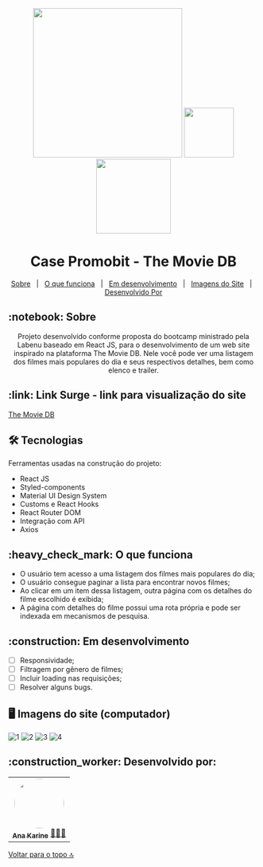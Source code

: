 <div id= "top" align="center">
<img src="https://i.imgur.com/6q2AiRg.png" width="300"/> 
<img src="https://user-images.githubusercontent.com/94838711/169862569-5aaed0cd-69a5-40d1-8d6b-b6e15080e62a.png" width="100"/> 

<img src="https://user-images.githubusercontent.com/94838711/169861898-3101fdf5-4c96-4c3c-9354-7f8c775a1802.png" width="150"/> 
<h1>Case Promobit - The Movie DB</h1>
</div>

<p align="center">
  <a href="#sobre">Sobre</a> &#xa0; | &#xa0; 
  <a href="#funciona">O que funciona</a> &#xa0; | &#xa0;
  <a href="#pendente">Em desenvolvimento</a> &#xa0; | &#xa0;
  <a href="#imagens">Imagens do Site</a>  &#xa0; | &#xa0;
  <a href="#desenvolvedores">Desenvolvido Por</a> 
</p>

<h2 id="sobre">:notebook: Sobre </h2>

<p align="center"> Projeto desenvolvido conforme proposta do bootcamp ministrado pela Labenu baseado em React JS, para o desenvolvimento de um web site inspirado na plataforma The Movie DB. Nele você pode ver  uma listagem dos filmes mais populares do dia e seus respectivos detalhes, bem como elenco e trailer. 

</p>

<h2 id="link">:link: Link Surge - link para visualização do site</h2>
 <a href="https://tmdb-app.surge.sh/">The Movie DB</a>

<h2 id="tecnologias"> 🛠 Tecnologias </h2>

Ferramentas usadas na construção do projeto:

* React JS
* Styled-components
* Material UI Design System
* Customs e React Hooks
* React Router DOM
* Integração com API
* Axios

<h2 id="funciona">:heavy_check_mark: O que funciona</h2>

*  O usuário tem acesso a uma listagem dos filmes mais populares do dia;
*   O usuário consegue paginar a lista para encontrar novos filmes;
*  Ao clicar em um item dessa listagem, outra página com os detalhes do filme escolhido é exibida;
*  A página com detalhes do filme possui uma rota própria e pode ser indexada em mecanismos de pesquisa.

<h2 id="pendente">:construction: Em desenvolvimento</h2>

- [ ] Responsividade;
- [ ] Filtragem por gênero de filmes;
- [ ] Incluir loading nas requisições;
- [ ] Resolver alguns bugs.

<h2 id="imagens"> 🖥️ Imagens do site (computador)</h2>

![1](https://user-images.githubusercontent.com/94838711/169861139-5c6ed8c5-69ce-4a61-a750-d8284bb188ff.png)
![2](https://user-images.githubusercontent.com/94838711/169861127-4baeda88-6bca-4724-b6d3-648136899425.png)
![3](https://user-images.githubusercontent.com/94838711/169861135-75b3cdc9-a933-4c87-a8f2-490f5c035591.png)
![4](https://user-images.githubusercontent.com/94838711/169861138-dff89fd3-f733-49aa-bd28-86d85e4696e5.png)

<h2 id="desenvolvedores">:construction_worker: Desenvolvido por:</h2>

<table> 
<tr>
 
 <td align="center"><a href="https://github.com/future4code/vaughan-Ana-Silva"><img style="border-radius: 50%" src="https://user-images.githubusercontent.com/94838711/158080211-ef52ad45-7600-4479-998b-f6c423de7576.png" width="100px" alt=""/>
 <br />
 <sub><b>Ana Karine</b></sub></a> <a href="https://github.com/future4code/vaughan-Ana-Silva">👩🏻‍💻</a></td>
  
</tr>
</table>

<a href="#top">Voltar para o topo 🔝</a>